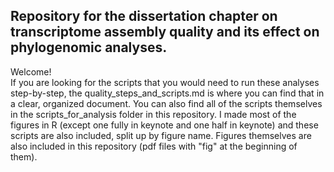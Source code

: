 ## Repository for the dissertation chapter on transcriptome assembly quality and its effect on phylogenomic analyses.  

Welcome!  
If you are looking for the scripts that you would need to run these analyses step-by-step, the quality_steps_and_scripts.md is where you can find that in a clear, organized document. You can also find all of the scripts themselves in the scripts_for_analysis folder in this repository. I made most of the figures in R (except one fully in keynote and one half in keynote) and these scripts are also included, split up by figure name. Figures themselves are also included in this repository (pdf files with "fig" at the beginning of them).  
